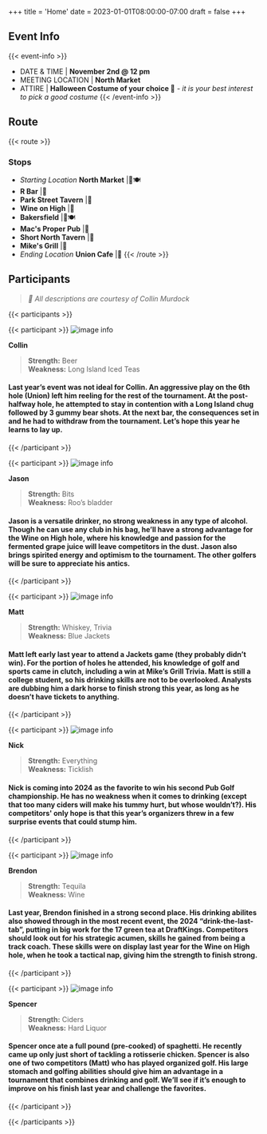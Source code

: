 +++
title = 'Home'
date = 2023-01-01T08:00:00-07:00
draft = false
+++

## Event Info
{{< event-info >}}
* DATE & TIME | **November 2nd @ 12 pm**
* MEETING LOCATION | **North Market**
* ATTIRE | **Halloween Costume of your choice 👻** - *it is your best interest to pick a good costume*
{{< /event-info >}}

## Route

{{< route >}}
### Stops
* *Starting Location* **North Market** |🍻🍽
* **R Bar** |🍻
* **Park Street Tavern** |🍻
* **Wine on High** |🍻
* **Bakersfield** |🍻🍽
* **Mac's Proper Pub** |🍻
* **Short North Tavern** |🍻
* **Mike's Grill** |🍻
* *Ending Location* **Union Cafe** |🍻
{{< /route >}}

## Participants

> *💭 All descriptions are courtesy of Collin Murdock*

{{< participants >}}

{{< participant >}}
![image info](images/participants/collin.jpg)

**Collin** 

> **Strength:** Beer\
> **Weakness:** Long Island Iced Teas

#### Last year’s event was not ideal for Collin. An aggressive play on the 6th hole (Union) left him reeling for the rest of the tournament. At the post-halfway hole, he attempted to stay in contention with a Long Island chug followed by 3 gummy bear shots. At the next bar, the consequences set in and he had to withdraw from the tournament. Let’s hope this year he learns to lay up.
{{< /participant >}}

{{< participant >}}
![image info](images/participants/jason.jpg)

**Jason** 

> **Strength:** Bits\
> **Weakness:** Roo’s bladder

#### Jason is a versatile drinker, no strong weakness in any type of alcohol. Though he can use any club in his bag, he’ll have a strong advantage for the Wine on High hole, where his knowledge and passion for the fermented grape juice will leave competitors in the dust. Jason also brings spirited energy and optimism to the tournament. The other golfers will be sure to appreciate his antics.
{{< /participant >}}

{{< participant >}}
![image info](images/participants/matt.jpg)

**Matt** 

> **Strength:** Whiskey, Trivia\
> **Weakness:** Blue Jackets

#### Matt left early last year to attend a Jackets game (they probably didn’t win). For the portion of holes he attended, his knowledge of golf and sports came in clutch, including a win at Mike’s Grill Trivia. Matt is still a college student, so his drinking skills are not to be overlooked. Analysts are dubbing him a dark horse to finish strong this year, as long as he doesn’t have tickets to anything.
{{< /participant >}}

{{< participant >}}
![image info](images/participants/nick.jpg)

**Nick** 

> **Strength:** Everything\
> **Weakness:** Ticklish

#### Nick is coming into 2024 as the favorite to win his second Pub Golf championship. He has no weakness when it comes to drinking (except that too many ciders will make his tummy hurt, but whose wouldn’t?). His competitors' only hope is that this year’s organizers threw in a few surprise events that could stump him.
{{< /participant >}}

{{< participant >}}
![image info](images/participants/brendon.jpg)

**Brendon** 

> **Strength:** Tequila\
> **Weakness:** Wine

#### Last year, Brendon finished in a strong second place. His drinking abilites also showed through in the most recent event, the 2024 “drink-the-last-tab”, putting in big work for the 17 green tea at DraftKings. Competitors should look out for his strategic acumen, skills he gained from being a track coach. These skills were on display last year for the Wine on High hole, when he took a tactical nap, giving him the strength to finish strong.
{{< /participant >}}

{{< participant >}}
![image info](images/participants/spencer.jpg)

**Spencer** 

> **Strength:** Ciders\
> **Weakness:** Hard Liquor

#### Spencer once ate a full pound (pre-cooked) of spaghetti. He recently came up only just short of tackling a rotisserie chicken. Spencer is also one of two competitors (Matt) who has played organized golf. His large stomach and golfing abilities should give him an advantage in a tournament that combines drinking and golf. We’ll see if it’s enough to improve on his finish last year and challenge the favorites.
{{< /participant >}}

{{< /participants >}}


